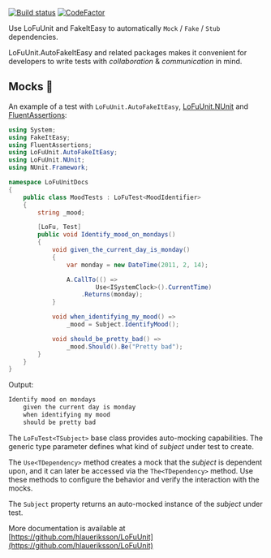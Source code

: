 [![Build status](https://ci.appveyor.com/api/projects/status/ahjxbhw42vggh0su?svg=true)](https://ci.appveyor.com/project/hlaueriksson/lofuunit) [![CodeFactor](https://codefactor.io/repository/github/hlaueriksson/lofuunit/badge)](https://codefactor.io/repository/github/hlaueriksson/lofuunit)

Use LoFuUnit and FakeItEasy to automatically `Mock` / `Fake` / `Stub` dependencies.

LoFuUnit.AutoFakeItEasy and related packages makes it convenient for developers to write tests with _collaboration_ & _communication_ in mind.

## Mocks 🦆

An example of a test with `LoFuUnit.AutoFakeItEasy`, [LoFuUnit.NUnit](https://www.nuget.org/packages/LoFuUnit.NUnit/) and [FluentAssertions](https://www.nuget.org/packages/FluentAssertions/):

```csharp
using System;
using FakeItEasy;
using FluentAssertions;
using LoFuUnit.AutoFakeItEasy;
using LoFuUnit.NUnit;
using NUnit.Framework;

namespace LoFuUnitDocs
{
    public class MoodTests : LoFuTest<MoodIdentifier>
    {
        string _mood;

        [LoFu, Test]
        public void Identify_mood_on_mondays()
        {
            void given_the_current_day_is_monday()
            {
                var monday = new DateTime(2011, 2, 14);

                A.CallTo(() =>
                        Use<ISystemClock>().CurrentTime)
                    .Returns(monday);
            }

            void when_identifying_my_mood() =>
                _mood = Subject.IdentifyMood();

            void should_be_pretty_bad() =>
                _mood.Should().Be("Pretty bad");
        }
    }
}
```

Output:

```txt
Identify mood on mondays
	given the current day is monday
	when identifying my mood
	should be pretty bad
```

The `LoFuTest<TSubject>` base class provides auto-mocking capabilities. The generic type parameter defines what kind of _subject_ under test to create.

The `Use<TDependency>` method creates a mock that the _subject_ is dependent upon, and it can later be accessed via the `The<TDependency>` method.
Use these methods to configure the behavior and verify the interaction with the mocks.

The `Subject` property returns an auto-mocked instance of the _subject_ under test.

More documentation is available at [https://github.com/hlaueriksson/LoFuUnit](https://github.com/hlaueriksson/LoFuUnit)
